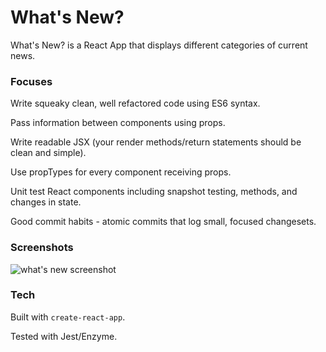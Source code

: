 # What's New?

What's New? is a React App that displays different categories of current news.

### Focuses

Write squeaky clean, well refactored code using ES6 syntax.

Pass information between components using props.

Write readable JSX (your render methods/return statements should be clean and simple).

Use propTypes for every component receiving props.

Unit test React components including snapshot testing, methods, and changes in state.

Good commit habits - atomic commits that log small, focused changesets.

### Screenshots

![what's new screenshot](./screenshots/whats-new.png)

### Tech

Built with `create-react-app`.

Tested with Jest/Enzyme.
